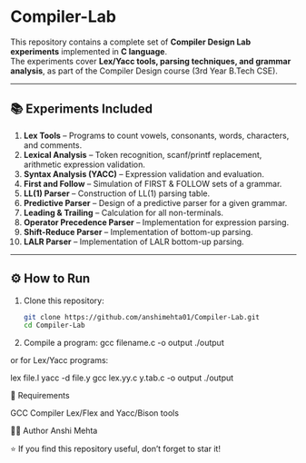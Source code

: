 # Compiler-Lab

This repository contains a complete set of **Compiler Design Lab experiments** implemented in **C language**.  
The experiments cover **Lex/Yacc tools, parsing techniques, and grammar analysis**, as part of the Compiler Design course (3rd Year B.Tech CSE).

---

## 📚 Experiments Included
1. **Lex Tools** – Programs to count vowels, consonants, words, characters, and comments.  
2. **Lexical Analysis** – Token recognition, scanf/printf replacement, arithmetic expression validation.  
3. **Syntax Analysis (YACC)** – Expression validation and evaluation.  
4. **First and Follow** – Simulation of FIRST & FOLLOW sets of a grammar.  
5. **LL(1) Parser** – Construction of LL(1) parsing table.  
6. **Predictive Parser** – Design of a predictive parser for a given grammar.  
7. **Leading & Trailing** – Calculation for all non-terminals.  
8. **Operator Precedence Parser** – Implementation for expression parsing.  
9. **Shift-Reduce Parser** – Implementation of bottom-up parsing.  
10. **LALR Parser** – Implementation of LALR bottom-up parsing.

---

## ⚙️ How to Run
1. Clone this repository:
   ```bash
   git clone https://github.com/anshimehta01/Compiler-Lab.git
   cd Compiler-Lab
2. Compile a program:
   gcc filename.c -o output
./output

or for Lex/Yacc programs:

lex file.l
yacc -d file.y
gcc lex.yy.c y.tab.c -o output
./output

📌 Requirements

GCC Compiler
Lex/Flex and Yacc/Bison tools

🧑‍💻 Author
Anshi Mehta

⭐ If you find this repository useful, don’t forget to star it!


